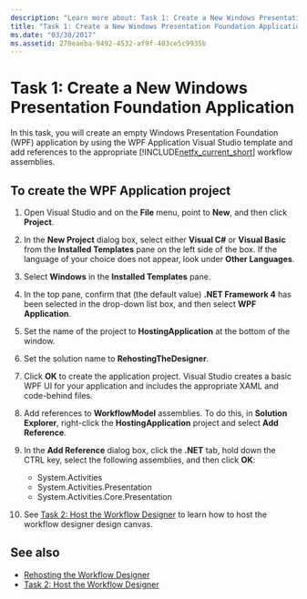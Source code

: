 ```yaml
---
description: "Learn more about: Task 1: Create a New Windows Presentation Foundation Application"
title: "Task 1: Create a New Windows Presentation Foundation Application"
ms.date: "03/30/2017"
ms.assetid: 270eaeba-9492-4532-af9f-403ce5c9935b
---
```

# Task 1: Create a New Windows Presentation Foundation Application

In this task, you will create an empty Windows Presentation Foundation (WPF) application by using the WPF Application Visual Studio template and add references to the appropriate [!INCLUDE[netfx_current_short](../../../includes/netfx-current-short-md.md)] workflow assemblies.  
  
## To create the WPF Application project

1. Open Visual Studio and on the **File** menu, point to **New**, and then click **Project**.

2. In the **New Project** dialog box, select either **Visual C#** or **Visual Basic** from the **Installed Templates** pane on the left side of the box. If the language of your choice does not appear, look under **Other Languages**.

3. Select **Windows** in the **Installed Templates** pane.

4. In the top pane, confirm that (the default value) **.NET Framework 4** has been selected in the drop-down list box, and then select **WPF Application**.

5. Set the name of the project to **HostingApplication** at the bottom of the window.

6. Set the solution name to **RehostingTheDesigner**.

7. Click **OK** to create the application project. Visual Studio creates a basic WPF UI for your application and includes the appropriate XAML and code-behind files.

8. Add references to **WorkflowModel** assemblies. To do this, in **Solution Explorer**, right-click the **HostingApplication** project and select **Add Reference**.

9. In the **Add Reference** dialog box, click the **.NET** tab, hold down the CTRL key, select the following assemblies, and then click **OK**:

    - System.Activities
    - System.Activities.Presentation
    - System.Activities.Core.Presentation

10. See [Task 2: Host the Workflow Designer](task-2-host-the-workflow-designer.md) to learn how to host the workflow designer design canvas.

## See also

- [Rehosting the Workflow Designer](rehosting-the-workflow-designer.md)
- [Task 2: Host the Workflow Designer](task-2-host-the-workflow-designer.md)
